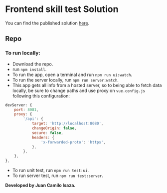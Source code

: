 # Frontend skill test Solution

You can find the published solution [here](jkmaswell.github.io/frontend-skill-test/).

## Repo
### To run locally:

- Download the repo.
- run `npm install`.
- To run the app, open a terminal and run `npm run ui:watch`.
- To run the server locally, run `npm run server:watch`.
- This app gets all info from a hosted server, so to being able to fetch data locally, be sure to change paths and use proxy on `vue.config.js` following this configuration: 
```javascript
devServer: {
	port: 8081,
	proxy: {
		'/api': {
			target: 'http://localhost:8080',
			changeOrigin: false,
			secure: false,
			headers: {
				'x-forwarded-proto': 'https',
			},
		},
	},
},
```
- To run unit test, run `npm run test:ui`.
- To run server test, run `npm run test:server`.

**Developed by Juan Camilo Isaza.**